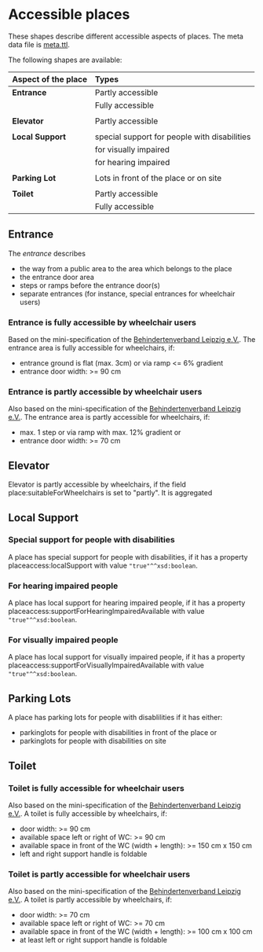 # Accessible places

These shapes describe different accessible aspects of places. The meta data file is [meta.ttl](https://github.com/AKSW/shacl-shapes/blob/master/shape-groups/accessible-place/meta.ttl).

The following shapes are available:

| Aspect of the place | Types                                        |
|:--------------------|:---------------------------------------------|
| **Entrance**        | Partly accessible                            |
|                     | Fully accessible                             |
|                     |                                              |
| **Elevator**        | Partly accessible                            |
|                     |                                              |
| **Local Support**   | special support for people with disabilities |
|                     | for visually impaired                        |
|                     | for hearing impaired                         |
|                     |                                              |
| **Parking Lot**     | Lots in front of the place or on site        |
|                     |                                              |
| **Toilet**          | Partly accessible                            |
|                     | Fully accessible                             |

## Entrance

The *entrance* describes
* the way from a public area to the area which belongs to the place
* the entrance door area
* steps or ramps before the entrance door(s)
* separate entrances (for instance, special entrances for wheelchair users)

### Entrance is fully accessible by wheelchair users

Based on the mini-specification of the [Behindertenverband Leipzig e.V.](http://www.le-online.de/zeichenengl.htm). The entrance area is fully accessible for wheelchairs, if:
* entrance ground is flat (max. 3cm) or via ramp <= 6% gradient
* entrance door width: >= 90 cm

### Entrance is partly accessible by wheelchair users

Also based on the mini-specification of the [Behindertenverband Leipzig e.V.](http://www.le-online.de/zeichenengl.htm). The entrance area is partly accessible for wheelchairs, if:
* max. 1 step or via ramp with max. 12% gradient or
* entrance door width: >= 70 cm

## Elevator

Elevator is partly accessible by wheelchairs, if the field place:suitableForWheelchairs is set to "partly". It is aggregated

## Local Support

### Special support for people with disabilities

A place has special support for people with disabilities, if it has a property placeaccess:localSupport with value `"true"^^xsd:boolean`.

### For hearing impaired people

A place has local support for hearing impaired people, if it has a property placeaccess:supportForHearingImpairedAvailable with value `"true"^^xsd:boolean`.

### For visually impaired people

A place has local support for visually impaired people, if it has a property placeaccess:supportForVisuallyImpairedAvailable with value `"true"^^xsd:boolean`.

## Parking Lots

A place has parking lots for people with disablilities if it has either:
* parkinglots for people with disabilities in front of the place or
* parkinglots for people with disabilities on site

## Toilet

### Toilet is fully accessible for wheelchair users

Also based on the mini-specification of the [Behindertenverband Leipzig e.V.](http://www.le-online.de/zeichenengl.htm). A toilet is fully accessible by wheelchairs, if:
* door width: >= 90 cm
* available space left or right of WC: >= 90 cm
* available space in front of the WC (width + length): >= 150 cm x 150 cm
* left and right support handle is foldable

### Toilet is partly accessible for wheelchair users

Also based on the mini-specification of the [Behindertenverband Leipzig e.V.](http://www.le-online.de/zeichenengl.htm). A toilet is partly accessible by wheelchairs, if:
* door width: >= 70 cm
* available space left or right of WC: >= 70 cm
* available space in front of the WC (width + length): >= 100 cm x 100 cm
* at least left or right support handle is foldable
